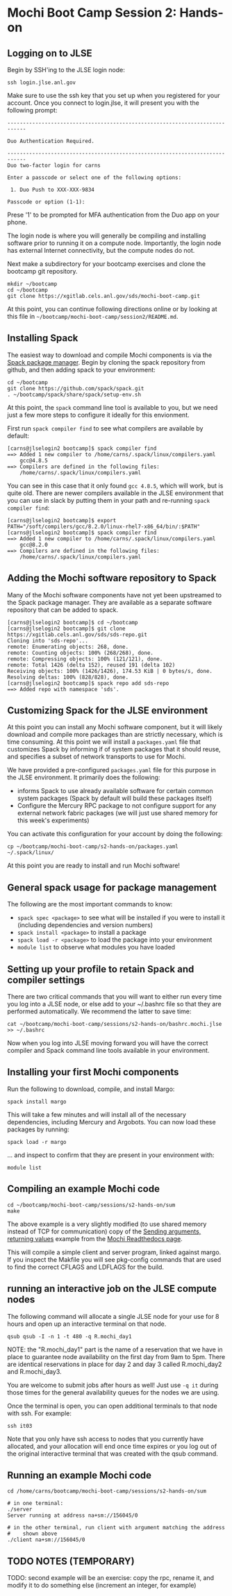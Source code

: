 # Mochi Boot Camp Session 2: Hands-on

## Logging on to JLSE

Begin by SSH'ing to the JLSE login node:

```ssh login.jlse.anl.gov```

Make sure to use the ssh key that you set up when you registered for your
account.  Once you connect to login.jlse, it will present you with the
following prompt:

```
----------------------------------------------------------------------------

Duo Authentication Required.

----------------------------------------------------------------------------
Duo two-factor login for carns

Enter a passcode or select one of the following options:

 1. Duo Push to XXX-XXX-9834

Passcode or option (1-1):
```

Prese '1' to be prompted for MFA authentication from the Duo app on your
phone.

The login node is where you will generally be compiling and installing
software prior to running it on a compute node.  Importantly, the login node
has external Internet connectivity, but the compute nodes do not.

Next make a subdirectory for your bootcamp exercises and clone the bootcamp
git repository.

```
mkdir ~/bootcamp
cd ~/bootcamp
git clone https://xgitlab.cels.anl.gov/sds/mochi-boot-camp.git
```

At this point, you can continue following directions online or by looking at
this file in `~/bootcamp/mochi-boot-camp/session2/README.md`.

## Installing Spack

The easiest way to download and compile Mochi components is via the [Spack
package manager](https://spack.io/).  Begin by cloning the spack repository
from github, and then adding spack to your environment:

```
cd ~/bootcamp
git clone https://github.com/spack/spack.git
. ~/bootcamp/spack/share/spack/setup-env.sh
```

At this point, the `spack` command line tool is available to you, but we
need just a few more steps to configure it ideally for this envionment.

First run `spack compiler find` to see what compilers are available by
default:

```
[carns@jlselogin2 bootcamp]$ spack compiler find
==> Added 1 new compiler to /home/carns/.spack/linux/compilers.yaml
    gcc@4.8.5
==> Compilers are defined in the following files:
    /home/carns/.spack/linux/compilers.yaml
```

You can see in this case that it only found `gcc 4.8.5`, which will work,
but is quite old.  There are newer compilers available in the JLSE
environment that you can use in slack by putting them in your path and
re-running `spack compiler find`:

```
[carns@jlselogin2 bootcamp]$ export PATH="/soft/compilers/gcc/8.2.0/linux-rhel7-x86_64/bin/:$PATH"
[carns@jlselogin2 bootcamp]$ spack compiler find
==> Added 1 new compiler to /home/carns/.spack/linux/compilers.yaml
    gcc@8.2.0
==> Compilers are defined in the following files:
    /home/carns/.spack/linux/compilers.yaml
```

## Adding the Mochi software repository to Spack

Many of the Mochi software components have not yet been upstreamed to the
Spack package manager.  They are available as a separate software repository
that can be added to spack.

```
[carns@jlselogin2 bootcamp]$ cd ~/bootcamp
[carns@jlselogin2 bootcamp]$ git clone https://xgitlab.cels.anl.gov/sds/sds-repo.git
Cloning into 'sds-repo'...
remote: Enumerating objects: 268, done.
remote: Counting objects: 100% (268/268), done.
remote: Compressing objects: 100% (121/121), done.
remote: Total 1426 (delta 152), reused 191 (delta 102)
Receiving objects: 100% (1426/1426), 174.53 KiB | 0 bytes/s, done.
Resolving deltas: 100% (828/828), done.
[carns@jlselogin2 bootcamp]$ spack repo add sds-repo
==> Added repo with namespace 'sds'.
```

## Customizing Spack for the JLSE environment

At this point you can install any Mochi software component, but it will
likely download and compile more packages than are strictly necessary, which
is time consuming.  At this point we will install a `packages.yaml` file
that customizes Spack by informing if of system packages that it should
reuse, and specifies a subset of network transports to use for Mochi.

We have provided a pre-configured `packages.yaml` file for this purpose in
the JLSE environment.  It primarily does the following:

* informs Spack to use already available software for certain common system
  packages (Spack by default will build these packages itself)
* Configure the Mercury RPC package to not configure support for any
  external network fabric packages (we will just use shared memory for this
  week's experiments)

You can activate this configuration for your account by doing the following:

```
cp ~/bootcamp/mochi-boot-camp/s2-hands-on/packages.yaml ~/.spack/linux/
```

At this point you are ready to install and run Mochi software!

## General spack usage for package management

The following are the most important commands to know:

* `spack spec <package>` to see what will be installed if you were to
  install it (including dependencies and version numbers)
* `spack install <package>` to install a package
* `spack load -r <package>` to load the package into your environment
* `module list` to observe what modules you have loaded

## Setting up your profile to retain Spack and compiler settings

There are two critical commands that you will want to either run every time
you log into a JLSE node, or else add to your ~/.bashrc file so that they
are performed automatically.  We recommend the latter to save time:

```
cat ~/bootcamp/mochi-boot-camp/sessions/s2-hands-on/bashrc.mochi.jlse >> ~/.bashrc
```

Now when you log into JLSE moving forward you will have the correct compiler
and Spack command line tools available in your environment.

## Installing your first Mochi components

Run the following to download, compile, and install Margo:

```
spack install margo
```

This will take a few minutes and will install all of the necessary
dependencies, including Mercury and Argobots.  You can now load these
packages by running:

```
spack load -r margo
```

... and inspect to confirm that they are present in your environment with:

```
module list
```

## Compiling an example Mochi code

```
cd ~/bootcamp/mochi-boot-camp/sessions/s2-hands-on/sum
make
```

The above example is a very slightly modified (to use shared memory instead
of TCP for communication) copy of the [Sending arguments, returning
values](https://mochi.readthedocs.io/en/latest/margo/03_sum.html#) example
from the [Mochi Readthedocs
page](https://mochi.readthedocs.io/en/latest/index.html).

This will compile a simple client and server program, linked
against margo.  If you inspect the Makfile you will see pkg-config commands
that are used to find the correct CFLAGS and LDFLAGS for the build.

## running an interactive job on the JLSE compute nodes

The following command will allocate a single JLSE node for your use for 8
hours and open up an interactive terminal on that node.

```
qsub qsub -I -n 1 -t 480 -q R.mochi_day1
```

NOTE: the "R.mochi_day1" part is the name of a reservation that we have in
place to guarantee node availability on the first day from 9am to 5pm.
There are identical reservations in place for day 2 and day 3 called
R.mochi_day2 and R.mochi_day3.

You are welcome to submit jobs after hours as well!  Just use `-q it` during
those times for the general availability queues for the nodes we are using.

Once the terminal is open, you can open additional terminals to that node
with ssh.  For example:

```
ssh it03
```

Note that you only have ssh access to nodes that you currently have
allocated, and your allocation will end once time expires or you log out of
the original interactive terminal that was created with the qsub command.

## Running an example Mochi code

```
cd /home/carns/bootcamp/mochi-boot-camp/sessions/s2-hands-on/sum

# in one terminal:
./server
Server running at address na+sm://156045/0

# in the other terminal, run client with argument matching the address
#    shown above
./client na+sm://156045/0
```

## TODO NOTES (TEMPORARY)

TODO: second example will be an exercise: copy the rpc, rename it, and
  modify it to do something else (increment an integer, for example)
